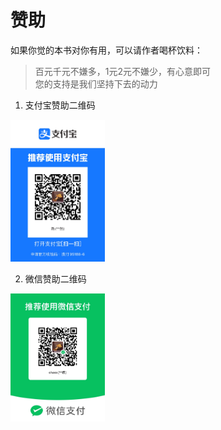 # 赞助

如果你觉的本书对你有用，可以请作者喝杯饮料：

>百元千元不嫌多，1元2元不嫌少，有心意即可  
>您的支持是我们坚持下去的动力

1. 支付宝赞助二维码
<img decodeing="async" src="./imgs/zfb.jpg" width="30%"/>

2. 微信赞助二维码
<img decodeing="async" src="./imgs/wx.jpg" width="30%"/>
